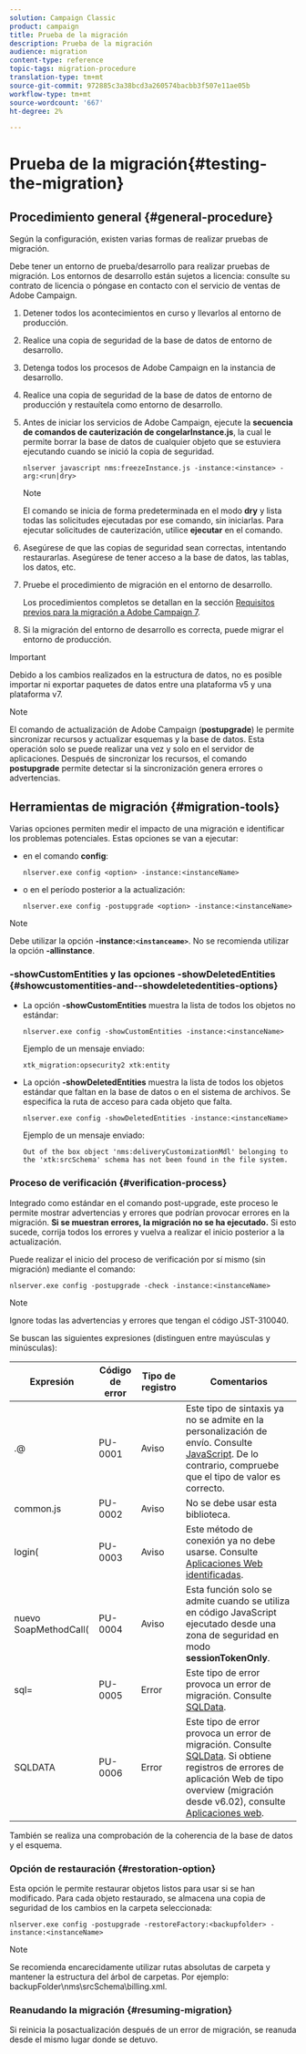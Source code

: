 ```yaml
---
solution: Campaign Classic
product: campaign
title: Prueba de la migración
description: Prueba de la migración
audience: migration
content-type: reference
topic-tags: migration-procedure
translation-type: tm+mt
source-git-commit: 972885c3a38bcd3a260574bacbb3f507e11ae05b
workflow-type: tm+mt
source-wordcount: '667'
ht-degree: 2%

---
```



# Prueba de la migración{#testing-the-migration}

## Procedimiento general {#general-procedure}

Según la configuración, existen varias formas de realizar pruebas de migración.

Debe tener un entorno de prueba/desarrollo para realizar pruebas de migración. Los entornos de desarrollo están sujetos a licencia: consulte su contrato de licencia o póngase en contacto con el servicio de ventas de Adobe Campaign.

1. Detener todos los acontecimientos en curso y llevarlos al entorno de producción.
1. Realice una copia de seguridad de la base de datos de entorno de desarrollo.
1. Detenga todos los procesos de Adobe Campaign en la instancia de desarrollo.
1. Realice una copia de seguridad de la base de datos de entorno de producción y restauítela como entorno de desarrollo.
1. Antes de iniciar los servicios de Adobe Campaign, ejecute la **secuencia de comandos de cauterización de congelarInstance.js**, la cual le permite borrar la base de datos de cualquier objeto que se estuviera ejecutando cuando se inició la copia de seguridad.

   ```
   nlserver javascript nms:freezeInstance.js -instance:<instance> -arg:<run|dry>
   ```

   >[!NOTE]
   >
   >El comando se inicia de forma predeterminada en el modo **dry** y lista todas las solicitudes ejecutadas por ese comando, sin iniciarlas. Para ejecutar solicitudes de cauterización, utilice **ejecutar** en el comando.

1. Asegúrese de que las copias de seguridad sean correctas, intentando restaurarlas. Asegúrese de tener acceso a la base de datos, las tablas, los datos, etc.
1. Pruebe el procedimiento de migración en el entorno de desarrollo.

   Los procedimientos completos se detallan en la sección [Requisitos previos para la migración a Adobe Campaign 7](../../migration/using/prerequisites-for-migration-to-adobe-campaign-7.md).

1. Si la migración del entorno de desarrollo es correcta, puede migrar el entorno de producción.

>[!IMPORTANT]
>
>Debido a los cambios realizados en la estructura de datos, no es posible importar ni exportar paquetes de datos entre una plataforma v5 y una plataforma v7.

>[!NOTE]
>
>El comando de actualización de Adobe Campaign (**postupgrade**) le permite sincronizar recursos y actualizar esquemas y la base de datos. Esta operación solo se puede realizar una vez y solo en el servidor de aplicaciones. Después de sincronizar los recursos, el comando **postupgrade** permite detectar si la sincronización genera errores o advertencias.

## Herramientas de migración {#migration-tools}

Varias opciones permiten medir el impacto de una migración e identificar los problemas potenciales. Estas opciones se van a ejecutar:

* en el comando **config**:

   ```
   nlserver.exe config <option> -instance:<instanceName>
   ```

* o en el período posterior a la actualización:

   ```
   nlserver.exe config -postupgrade <option> -instance:<instanceName>
   ```

>[!NOTE]
>
>Debe utilizar la opción **-instance:`<instanceame>`**. No se recomienda utilizar la opción **-allinstance**.

### -showCustomEntities y las opciones -showDeletedEntities {#showcustomentities-and--showdeletedentities-options}

* La opción **-showCustomEntities** muestra la lista de todos los objetos no estándar:

   ```
   nlserver.exe config -showCustomEntities -instance:<instanceName>
   ```

   Ejemplo de un mensaje enviado:

   ```
   xtk_migration:opsecurity2 xtk:entity
   ```

* La opción **-showDeletedEntities** muestra la lista de todos los objetos estándar que faltan en la base de datos o en el sistema de archivos. Se especifica la ruta de acceso para cada objeto que falta.

   ```
   nlserver.exe config -showDeletedEntities -instance:<instanceName>
   ```

   Ejemplo de un mensaje enviado:

   ```
   Out of the box object 'nms:deliveryCustomizationMdl' belonging to the 'xtk:srcSchema' schema has not been found in the file system.
   ```

### Proceso de verificación {#verification-process}

Integrado como estándar en el comando post-upgrade, este proceso le permite mostrar advertencias y errores que podrían provocar errores en la migración. **Si se muestran errores, la migración no se ha ejecutado.** Si esto sucede, corrija todos los errores y vuelva a realizar el inicio posterior a la actualización.

Puede realizar el inicio del proceso de verificación por sí mismo (sin migración) mediante el comando:

```
nlserver.exe config -postupgrade -check -instance:<instanceName>
```

>[!NOTE]
>
>Ignore todas las advertencias y errores que tengan el código JST-310040.

Se buscan las siguientes expresiones (distinguen entre mayúsculas y minúsculas):

<table> 
 <thead> 
  <tr> 
   <th> Expresión<br /> </th> 
   <th> Código de error<br /> </th> 
   <th> Tipo de registro<br /> </th> 
   <th> Comentarios<br /> </th> 
  </tr> 
 </thead> 
 <tbody> 
  <tr> 
   <td> .@<br /> </td> 
   <td> PU-0001<br /> </td> 
   <td> Aviso<br /> </td> 
   <td> Este tipo de sintaxis ya no se admite en la personalización de envío. Consulte <a href="../../migration/using/general-configurations.md#javascript" target="_blank">JavaScript</a>. De lo contrario, compruebe que el tipo de valor es correcto.<br /> </td> 
  </tr> 
  <tr> 
   <td> common.js<br /> </td> 
   <td> PU-0002<br /> </td> 
   <td> Aviso<br /> </td> 
   <td> No se debe usar esta biblioteca.<br /> </td> 
  </tr> 
  <tr> 
   <td> login(<br /> </td> 
   <td> PU-0003<br /> </td> 
   <td> Aviso<br /> </td> 
   <td> Este método de conexión ya no debe usarse. Consulte <a href="../../migration/using/general-configurations.md#identified-web-applications" target="_blank">Aplicaciones Web identificadas</a>.<br /> </td> 
  </tr> 
  <tr> 
   <td> nuevo SoapMethodCall(<br /> </td> 
   <td> PU-0004<br /> </td> 
   <td> Aviso<br /> </td> 
   <td> Esta función solo se admite cuando se utiliza en código JavaScript ejecutado desde una zona de seguridad en modo <strong>sessionTokenOnly</strong>.<br /> </td> 
  </tr> 
  <tr> 
   <td> sql=<br /> </td> 
   <td> PU-0005<br /> </td> 
   <td> Error<br /> </td> 
   <td> Este tipo de error provoca un error de migración. Consulte <a href="../../migration/using/general-configurations.md#sqldata" target="_blank">SQLData</a>.<br /> </td> 
  </tr> 
  <tr> 
   <td> SQLDATA<br /> </td> 
   <td> PU-0006<br /> </td> 
   <td> Error<br /> </td> 
   <td> Este tipo de error provoca un error de migración. Consulte <a href="../../migration/using/general-configurations.md#sqldata" target="_blank">SQLData</a>. Si obtiene registros de errores de aplicación Web de tipo overview (migración desde v6.02), consulte <a href="../../migration/using/specific-configurations-in-v6-02.md#web-applications" target="_blank">Aplicaciones web</a>.<br /> </td> 
  </tr> 
 </tbody> 
</table>

También se realiza una comprobación de la coherencia de la base de datos y el esquema.

### Opción de restauración {#restoration-option}

Esta opción le permite restaurar objetos listos para usar si se han modificado. Para cada objeto restaurado, se almacena una copia de seguridad de los cambios en la carpeta seleccionada:

```
nlserver.exe config -postupgrade -restoreFactory:<backupfolder> -instance:<instanceName>
```

>[!NOTE]
>
>Se recomienda encarecidamente utilizar rutas absolutas de carpeta y mantener la estructura del árbol de carpetas. Por ejemplo: backupFolder\nms\srcSchema\billing.xml.

### Reanudando la migración {#resuming-migration}

Si reinicia la posactualización después de un error de migración, se reanuda desde el mismo lugar donde se detuvo.
